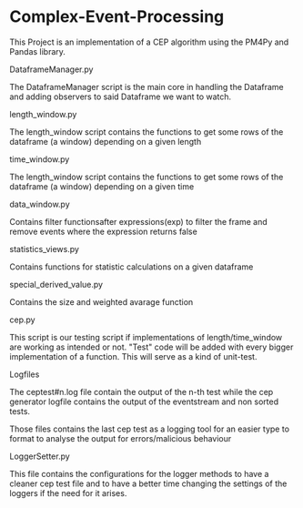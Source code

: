 # Complex-Event-Processing

This Project is an implementation of a CEP algorithm using the PM4Py and Pandas library.

DataframeManager.py

The DataframeManager script is the main core in handling the Dataframe and adding observers to said Dataframe we want to watch.


length_window.py

The length_window script contains the functions to get some rows of the dataframe (a window) depending on a given length


time_window.py

The length_window script contains the functions to get some rows of the dataframe (a window) depending on a given time


data_window.py

Contains filter functionsafter expressions(exp) to filter the frame and remove events where the expression returns false

statistics_views.py

Contains functions for statistic calculations on a given dataframe


special_derived_value.py

Contains the size and weighted avarage function 

cep.py

This script is our testing script if implementations of length/time_window are working as intended or not.
"Test" code will be added with every bigger implementation of a function. This will serve
as a kind of unit-test.

Logfiles

The ceptest#n.log file contain the output of the n-th test while the cep generator logfile contains
the output of the eventstream and non sorted tests.

Those files contains the last cep test as a logging tool for an easier type to format to analyse the 
output for errors/malicious behaviour

LoggerSetter.py

This file contains the configurations for the logger methods to have a cleaner cep test file and to have
a better time changing the settings of the loggers if the need for it arises.